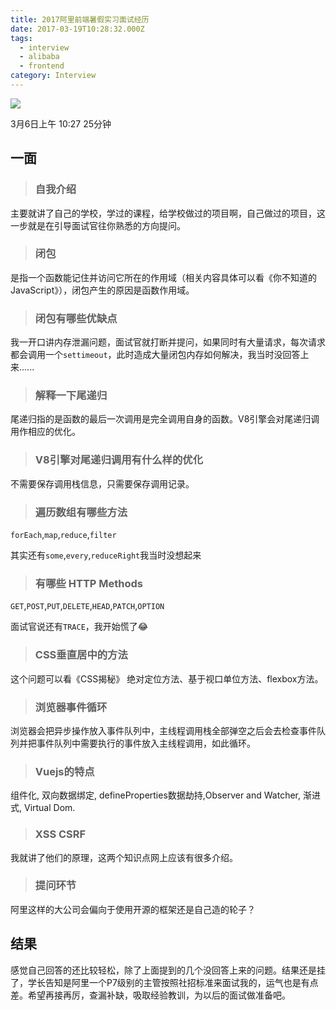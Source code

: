 ```yaml
---
title: 2017阿里前端暑假实习面试经历
date: 2017-03-19T10:28:32.000Z
tags:
  - interview
  - alibaba
  - frontend
category: Interview
---
```

![](https://c1.staticflickr.com/3/2881/32743400714_342625c1ce_b.jpg)

3月6日上午 10:27 25分钟


## 一面

> ### 自我介绍

主要就讲了自己的学校，学过的课程，给学校做过的项目啊，自己做过的项目，这一步就是在引导面试官往你熟悉的方向提问。

<!-- more -->

> ### 闭包

是指一个函数能记住并访问它所在的作用域（相关内容具体可以看《你不知道的JavaScript》），闭包产生的原因是函数作用域。

> ### 闭包有哪些优缺点

我一开口讲内存泄漏问题，面试官就打断并提问，如果同时有大量请求，每次请求都会调用一个`settimeout`，此时造成大量闭包内存如何解决，我当时没回答上来......

> ### 解释一下尾递归

尾递归指的是函数的最后一次调用是完全调用自身的函数。V8引擎会对尾递归调用作相应的优化。

> ### V8引擎对尾递归调用有什么样的优化

不需要保存调用栈信息，只需要保存调用记录。

> ### 遍历数组有哪些方法

`forEach`,`map`,`reduce`,`filter`

其实还有`some`,`every`,`reduceRight`我当时没想起来

> ### 有哪些 HTTP Methods

`GET`,`POST`,`PUT`,`DELETE`,`HEAD`,`PATCH`,`OPTION`

面试官说还有`TRACE`，我开始慌了😂

> ### CSS垂直居中的方法

这个问题可以看《CSS揭秘》 绝对定位方法、基于视口单位方法、flexbox方法。

> ### 浏览器事件循环

浏览器会把异步操作放入事件队列中，主线程调用栈全部弹空之后会去检查事件队列并把事件队列中需要执行的事件放入主线程调用，如此循环。

> ### Vuejs的特点

组件化, 双向数据绑定, defineProperties数据劫持,Observer and Watcher, 渐进式, Virtual Dom.

> ### XSS CSRF

我就讲了他们的原理，这两个知识点网上应该有很多介绍。

> ### 提问环节

阿里这样的大公司会偏向于使用开源的框架还是自己造的轮子？

## 结果

感觉自己回答的还比较轻松，除了上面提到的几个没回答上来的问题。结果还是挂了，学长告知是阿里一个P7级别的主管按照社招标准来面试我的，运气也是有点差。希望再接再厉，查漏补缺，吸取经验教训，为以后的面试做准备吧。


